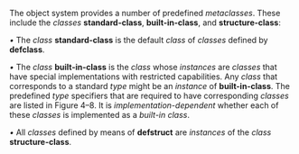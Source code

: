  



The object system provides a number of predefined *metaclasses*. These include the *classes* **standard-class**, **built-in-class**, and **structure-class**: 



*•* The *class* **standard-class** is the default *class* of *classes* defined by **defclass**. 



*•* The *class* **built-in-class** is the *class* whose *instances* are *classes* that have special implementations with restricted capabilities. Any *class* that corresponds to a standard *type* might be an *instance* of **built-in-class**. The predefined *type* specifiers that are required to have corresponding *classes* are listed in Figure 4–8. It is *implementation-dependent* whether each of these *classes* is implemented as a *built-in class*. 



*•* All *classes* defined by means of **defstruct** are *instances* of the *class* **structure-class**. 











